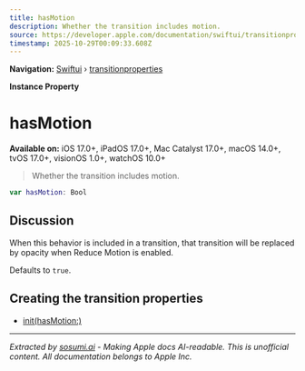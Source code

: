 ```yaml
---
title: hasMotion
description: Whether the transition includes motion.
source: https://developer.apple.com/documentation/swiftui/transitionproperties/hasmotion
timestamp: 2025-10-29T00:09:33.608Z
---
```


**Navigation:** [Swiftui](/documentation/swiftui) › [transitionproperties](/documentation/swiftui/transitionproperties)

**Instance Property**

# hasMotion

**Available on:** iOS 17.0+, iPadOS 17.0+, Mac Catalyst 17.0+, macOS 14.0+, tvOS 17.0+, visionOS 1.0+, watchOS 10.0+

> Whether the transition includes motion.

```swift
var hasMotion: Bool
```

## Discussion

When this behavior is included in a transition, that transition will be replaced by opacity when Reduce Motion is enabled.

Defaults to `true`.

## Creating the transition properties

- [init(hasMotion:)](/documentation/swiftui/transitionproperties/init(hasmotion:))

---

*Extracted by [sosumi.ai](https://sosumi.ai) - Making Apple docs AI-readable.*
*This is unofficial content. All documentation belongs to Apple Inc.*

